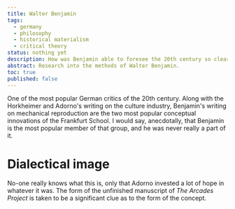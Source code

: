 ```yaml
---
title: Walter Benjamin
tags:
  - germany
  - philosophy
  - historical materialism
  - critical theory
status: nothing yet
description: How was Benjamin able to foresee the 20th century so clearly?
abstract: Research into the methods of Walter Benjamin.
toc: true
published: false
---
```


One of the most popular German critics of the 20th century. Along with the Horkheimer and Adorno's writing on the culture industry, Benjamin's writing on mechanical reproduction are the two most popular conceptual innovations of the Frankfurt School. I would say, anecdotally, that Benjamin is the most popular member of that group, and he was never really a part of it.

# Dialectical image

No-one really knows what this is, only that Adorno invested a lot of hope in whatever it was. The form of the unfinished manuscript of *The Arcades Project* is taken to be a significant clue as to the form of the concept.
